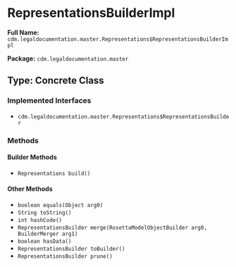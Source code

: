 # RepresentationsBuilderImpl

**Full Name:** `cdm.legaldocumentation.master.Representations$RepresentationsBuilderImpl`

**Package:** `cdm.legaldocumentation.master`

## Type: Concrete Class

### Implemented Interfaces

- `cdm.legaldocumentation.master.Representations$RepresentationsBuilder`

### Methods

#### Builder Methods

- `Representations build()`

#### Other Methods

- `boolean equals(Object arg0)`
- `String toString()`
- `int hashCode()`
- `RepresentationsBuilder merge(RosettaModelObjectBuilder arg0, BuilderMerger arg1)`
- `boolean hasData()`
- `RepresentationsBuilder toBuilder()`
- `RepresentationsBuilder prune()`

